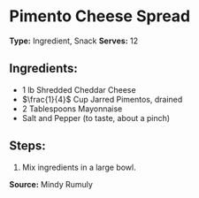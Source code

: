 # Pimento Cheese Spread

**Type:** Ingredient, Snack
**Serves:** 12

## Ingredients:
- 1 lb Shredded Cheddar Cheese
- $\frac{1}{4}$ Cup Jarred Pimentos, drained
- 2 Tablespoons Mayonnaise
- Salt and Pepper (to taste, about a pinch)


## Steps:
1. Mix ingredients in a large bowl.

**Source:** Mindy Rumuly 
